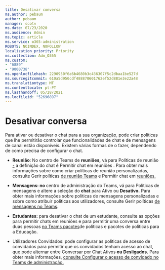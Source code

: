 ```yaml
---
title: Desativar conversa
ms.author: pebaum
author: pebaum
manager: scotv
ms.date: 07/23/2020
ms.audience: Admin
ms.topic: article
ms.service: o365-administration
ROBOTS: NOINDEX, NOFOLLOW
localization_priority: Priority
ms.collection: Adm_O365
ms.custom:
- "6889"
- "9000738"
ms.openlocfilehash: 2290950f6a6b4680b3c436307f5c2dbaa1be527d
ms.sourcegitcommit: 610a5d950cdf488870601762ef52d881e3e22a48
ms.translationtype: MT
ms.contentlocale: pt-PT
ms.lasthandoff: 05/28/2021
ms.locfileid: "52696897"
---
```

# <a name="disable-chat"></a>Desativar conversa

Para ativar ou desativar o chat para a sua organização, pode criar políticas que lhe permitirão controlar que funcionalidades de chat e de mensagens de canal estão disponíveis. Existem várias formas de o fazer, dependendo de como precisa de configurar o chat.

- **Reunião**: No centro de Teams de **reuniões,** vá para Políticas de reunião [-](https://admin.teams.microsoft.com/) a definição do chat é Permitir chat em reuniões . Para obter mais informações sobre como criar políticas de reunião personalizadas, consulte Gerir políticas [de reunião Teams](/microsoftteams/meeting-policies-in-teams) e Permitir chat em [reuniões.](/microsoftteams/meeting-policies-in-teams#allow-chat-in-meetings)

- **Mensagens: no** centro de administração do Teams, vá [](https://admin.teams.microsoft.com/)para Políticas de mensagens e altere a seleção do **chat** para Ativo ou **Desativo.** Para obter mais informações sobre políticas de mensagens personalizadas e sobre como atribuir políticas aos utilizadores, consulte Gerir políticas [de mensagens no Teams](/microsoftteams/messaging-policies-in-teams).

- **Estudantes:** para desativar o chat de um estudante, consulte as opções para permitir chats em reuniões e para permitir uma conversa entre duas pessoas [no Teams pacotes](/microsoftteams/policy-packages-edu)de políticas e pacotes de políticas para a Educação.

- Utilizadores Convidados: pode configurar as políticas de acesso de convidados para permitir que os convidados tenham acesso ao chat, que pode alternar entre Conversar por Chat Ativos **ou** **Desligados.** Para obter mais informações, [consulte Configurar o acesso de convidado no Teams de administração.](/microsoftteams/set-up-guests#configure-guest-access-in-the-teams-admin-center)




